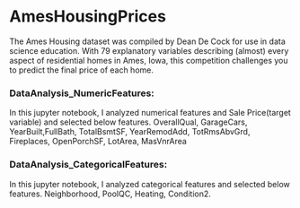 # AmesHousingPrices


The Ames Housing dataset was compiled by Dean De Cock for use in data science education. With 79 explanatory variables describing (almost) every aspect of residential homes in Ames, Iowa, this competition challenges you to predict the final price of each home.

### DataAnalysis_NumericFeatures: 
In this jupyter notebook, I analyzed numerical features and Sale Price(target variable) and selected below features.
        OverallQual, GarageCars, YearBuilt,FullBath, 
        TotalBsmtSF, YearRemodAdd, TotRmsAbvGrd, Fireplaces, 
        OpenPorchSF, LotArea, MasVnrArea
    
### DataAnalysis_CategoricalFeatures: 
In this jupyter notebook, I analyzed categorical features and selected below features.
        Neighborhood, PoolQC, Heating, Condition2.


